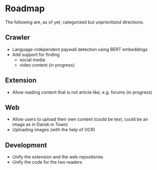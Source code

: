 # Roadmap

The following are, as of yet, categorized but *unprioritized* directions:

## Crawler
- Language-independent paywall detection using BERT embeddings
- Add support for finding 
	- social media 
	- video content (in progress)


## Extension
- Allow reading content that is not article like, e.g. forums (in progress)


## Web 
- Allow users to upload their own content (could be text, could be an image as in Dansk in Town)
- Uploading images (with the help of OCR)

## Development 
- Unify the extension and the web repositories
- Unify the code for the two readers



